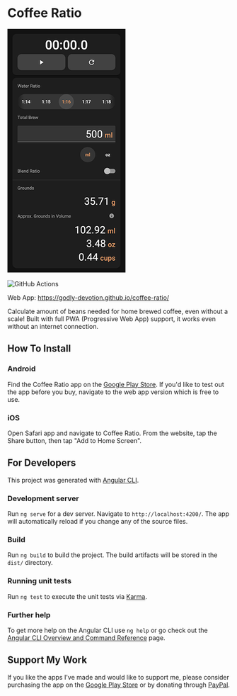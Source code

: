 # Coffee Ratio

![Screenshot](.github/images/screenshot.png)

![GitHub Actions](https://github.com/godly-devotion/coffee-ratio/actions/workflows/main.yml/badge.svg)

Web App: https://godly-devotion.github.io/coffee-ratio/

Calculate amount of beans needed for home brewed coffee, even without a scale! Built with full PWA (Progressive Web App) support, it works even without an internet connection.


## How To Install

### Android

Find the Coffee Ratio app on the [Google Play Store](https://play.google.com/store/apps/details?id=com.godly_devotion.coffee_ratio). If you'd like to test out the app before you buy, navigate to the web app version which is free to use.

### iOS

Open Safari app and navigate to Coffee Ratio. From the website, tap the Share button, then tap "Add to Home Screen".


## For Developers

This project was generated with [Angular CLI](https://github.com/angular/angular-cli).

### Development server

Run `ng serve` for a dev server. Navigate to `http://localhost:4200/`. The app will automatically reload if you change any of the source files.

### Build

Run `ng build` to build the project. The build artifacts will be stored in the `dist/` directory.

### Running unit tests

Run `ng test` to execute the unit tests via [Karma](https://karma-runner.github.io).

### Further help

To get more help on the Angular CLI use `ng help` or go check out the [Angular CLI Overview and Command Reference](https://angular.io/cli) page.


## Support My Work

If you like the apps I've made and would like to support me, please consider purchasing the app on the [Google Play Store](https://play.google.com/store/apps/details?id=com.godly_devotion.coffee_ratio) or by donating through [PayPal](https://www.paypal.com/donate/?business=5DW77LW6V8XX6&no_recurring=0&currency_code=USD).
